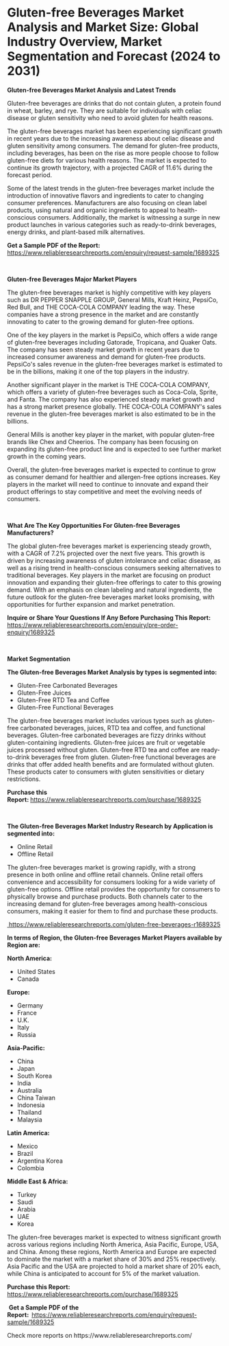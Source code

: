 <p><h1>Gluten-free Beverages Market Analysis and Market Size: Global Industry Overview, Market Segmentation and Forecast (2024 to 2031)</h1></p><p><strong>Gluten-free Beverages Market Analysis and Latest Trends</strong></p>
<p><p>Gluten-free beverages are drinks that do not contain gluten, a protein found in wheat, barley, and rye. They are suitable for individuals with celiac disease or gluten sensitivity who need to avoid gluten for health reasons.</p><p>The gluten-free beverages market has been experiencing significant growth in recent years due to the increasing awareness about celiac disease and gluten sensitivity among consumers. The demand for gluten-free products, including beverages, has been on the rise as more people choose to follow gluten-free diets for various health reasons. The market is expected to continue its growth trajectory, with a projected CAGR of 11.6% during the forecast period.</p><p>Some of the latest trends in the gluten-free beverages market include the introduction of innovative flavors and ingredients to cater to changing consumer preferences. Manufacturers are also focusing on clean label products, using natural and organic ingredients to appeal to health-conscious consumers. Additionally, the market is witnessing a surge in new product launches in various categories such as ready-to-drink beverages, energy drinks, and plant-based milk alternatives.</p></p>
<p><strong>Get a Sample PDF of the Report:&nbsp;</strong> <a href="https://www.reliableresearchreports.com/enquiry/request-sample/1689325">https://www.reliableresearchreports.com/enquiry/request-sample/1689325</a></p>
<p>&nbsp;</p>
<p><strong>Gluten-free Beverages Major Market Players</strong></p>
<p><p>The gluten-free beverages market is highly competitive with key players such as DR PEPPER SNAPPLE GROUP, General Mills, Kraft Heinz, PepsiCo, Red Bull, and THE COCA-COLA COMPANY leading the way. These companies have a strong presence in the market and are constantly innovating to cater to the growing demand for gluten-free options.</p><p>One of the key players in the market is PepsiCo, which offers a wide range of gluten-free beverages including Gatorade, Tropicana, and Quaker Oats. The company has seen steady market growth in recent years due to increased consumer awareness and demand for gluten-free products. PepsiCo's sales revenue in the gluten-free beverages market is estimated to be in the billions, making it one of the top players in the industry.</p><p>Another significant player in the market is THE COCA-COLA COMPANY, which offers a variety of gluten-free beverages such as Coca-Cola, Sprite, and Fanta. The company has also experienced steady market growth and has a strong market presence globally. THE COCA-COLA COMPANY's sales revenue in the gluten-free beverages market is also estimated to be in the billions.</p><p>General Mills is another key player in the market, with popular gluten-free brands like Chex and Cheerios. The company has been focusing on expanding its gluten-free product line and is expected to see further market growth in the coming years.</p><p>Overall, the gluten-free beverages market is expected to continue to grow as consumer demand for healthier and allergen-free options increases. Key players in the market will need to continue to innovate and expand their product offerings to stay competitive and meet the evolving needs of consumers.</p></p>
<p>&nbsp;</p>
<p><strong>What Are The Key Opportunities For Gluten-free Beverages Manufacturers?</strong></p>
<p><p>The global gluten-free beverages market is experiencing steady growth, with a CAGR of 7.2% projected over the next five years. This growth is driven by increasing awareness of gluten intolerance and celiac disease, as well as a rising trend in health-conscious consumers seeking alternatives to traditional beverages. Key players in the market are focusing on product innovation and expanding their gluten-free offerings to cater to this growing demand. With an emphasis on clean labeling and natural ingredients, the future outlook for the gluten-free beverages market looks promising, with opportunities for further expansion and market penetration.</p></p>
<p><strong>Inquire or Share Your Questions If Any Before Purchasing This Report:</strong> <a href="https://www.reliableresearchreports.com/enquiry/pre-order-enquiry/1689325">https://www.reliableresearchreports.com/enquiry/pre-order-enquiry/1689325</a></p>
<p>&nbsp;</p>
<p><strong>Market Segmentation</strong></p>
<p><strong>The Gluten-free Beverages Market Analysis by types is segmented into:</strong></p>
<p><ul><li>Gluten-Free Carbonated Beverages</li><li>Gluten-Free Juices</li><li>Gluten-Free RTD Tea and Coffee</li><li>Gluten-Free Functional Beverages</li></ul></p>
<p><p>The gluten-free beverages market includes various types such as gluten-free carbonated beverages, juices, RTD tea and coffee, and functional beverages. Gluten-free carbonated beverages are fizzy drinks without gluten-containing ingredients. Gluten-free juices are fruit or vegetable juices processed without gluten. Gluten-free RTD tea and coffee are ready-to-drink beverages free from gluten. Gluten-free functional beverages are drinks that offer added health benefits and are formulated without gluten. These products cater to consumers with gluten sensitivities or dietary restrictions.</p></p>
<p><strong>Purchase this Report:&nbsp;</strong><a href="https://www.reliableresearchreports.com/purchase/1689325">https://www.reliableresearchreports.com/purchase/1689325</a></p>
<p>&nbsp;</p>
<p><strong>The Gluten-free Beverages Market Industry Research by Application is segmented into:</strong></p>
<p><ul><li>Online Retail</li><li>Offline Retail</li></ul></p>
<p><p>The gluten-free beverages market is growing rapidly, with a strong presence in both online and offline retail channels. Online retail offers convenience and accessibility for consumers looking for a wide variety of gluten-free options. Offline retail provides the opportunity for consumers to physically browse and purchase products. Both channels cater to the increasing demand for gluten-free beverages among health-conscious consumers, making it easier for them to find and purchase these products.</p></p>
<p><a href="https://www.reliableresearchreports.com/gluten-free-beverages-r1689325">&nbsp;https://www.reliableresearchreports.com/gluten-free-beverages-r1689325</a></p>
<p><strong>In terms of Region, the Gluten-free Beverages Market Players available by Region are:</strong></p>
<p>
    <p> <strong> North America: </strong>
        <ul>
            <li>United States</li>
            <li>Canada</li>
        </ul>
        </p> 
    <p> <strong> Europe: </strong>
        <ul>
            <li>Germany</li>
            <li>France</li>
            <li>U.K.</li>
            <li>Italy</li>
            <li>Russia</li>
        </ul>
        </p> 
    <p> <strong> Asia-Pacific: </strong>
        <ul>
            <li>China</li>
            <li>Japan</li>
            <li>South Korea</li>
            <li>India</li>
            <li>Australia</li>
            <li>China Taiwan</li>
            <li>Indonesia</li>
            <li>Thailand</li>
            <li>Malaysia</li>
        </ul>
        </p> 
    <p> <strong> Latin America: </strong>
        <ul>
            <li>Mexico</li>
            <li>Brazil</li>
            <li>Argentina Korea</li>
            <li>Colombia</li>
        </ul>
        </p> 
    <p> <strong> Middle East & Africa: </strong>
        <ul>
            <li>Turkey</li>
            <li>Saudi</li>
            <li>Arabia</li>
            <li>UAE</li>
            <li>Korea</li>
        </ul>
    </p>
    </p>
<p><p>The gluten-free beverages market is expected to witness significant growth across various regions including North America, Asia Pacific, Europe, USA, and China. Among these regions, North America and Europe are expected to dominate the market with a market share of 30% and 25% respectively. Asia Pacific and the USA are projected to hold a market share of 20% each, while China is anticipated to account for 5% of the market valuation.</p></p>
<p><strong>Purchase this Report: </strong><a href="https://www.reliableresearchreports.com/purchase/1689325">https://www.reliableresearchreports.com/purchase/1689325</a></p>
<p>&nbsp;<strong>Get a Sample PDF of the Report:&nbsp;&nbsp;</strong><a href="https://www.reliableresearchreports.com/enquiry/request-sample/1689325">https://www.reliableresearchreports.com/enquiry/request-sample/1689325</a></p>
<p><strong></strong></p>
<p>Check more reports on https://www.reliableresearchreports.com/</p>